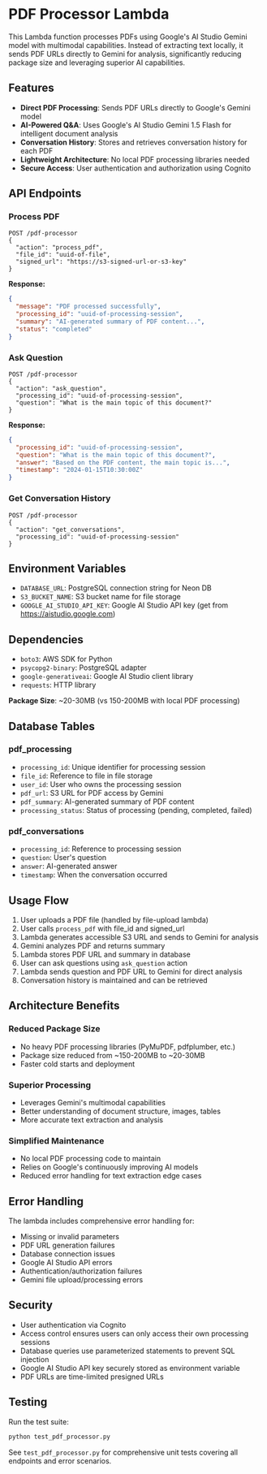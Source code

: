 # PDF Processor Lambda

This Lambda function processes PDFs using Google's AI Studio Gemini model with multimodal capabilities. Instead of extracting text locally, it sends PDF URLs directly to Gemini for analysis, significantly reducing package size and leveraging superior AI capabilities.

## Features

- **Direct PDF Processing**: Sends PDF URLs directly to Google's Gemini model
- **AI-Powered Q&A**: Uses Google's AI Studio Gemini 1.5 Flash for intelligent document analysis
- **Conversation History**: Stores and retrieves conversation history for each PDF
- **Lightweight Architecture**: No local PDF processing libraries needed
- **Secure Access**: User authentication and authorization using Cognito

## API Endpoints

### Process PDF
```
POST /pdf-processor
{
  "action": "process_pdf",
  "file_id": "uuid-of-file",
  "signed_url": "https://s3-signed-url-or-s3-key"
}
```

**Response:**
```json
{
  "message": "PDF processed successfully",
  "processing_id": "uuid-of-processing-session",
  "summary": "AI-generated summary of PDF content...",
  "status": "completed"
}
```

### Ask Question
```
POST /pdf-processor
{
  "action": "ask_question",
  "processing_id": "uuid-of-processing-session",
  "question": "What is the main topic of this document?"
}
```

**Response:**
```json
{
  "processing_id": "uuid-of-processing-session",
  "question": "What is the main topic of this document?",
  "answer": "Based on the PDF content, the main topic is...",
  "timestamp": "2024-01-15T10:30:00Z"
}
```

### Get Conversation History
```
POST /pdf-processor
{
  "action": "get_conversations",
  "processing_id": "uuid-of-processing-session"
}
```

## Environment Variables

- `DATABASE_URL`: PostgreSQL connection string for Neon DB
- `S3_BUCKET_NAME`: S3 bucket name for file storage
- `GOOGLE_AI_STUDIO_API_KEY`: Google AI Studio API key (get from https://aistudio.google.com)

## Dependencies

- `boto3`: AWS SDK for Python
- `psycopg2-binary`: PostgreSQL adapter
- `google-generativeai`: Google AI Studio client library
- `requests`: HTTP library

**Package Size**: ~20-30MB (vs 150-200MB with local PDF processing)

## Database Tables

### pdf_processing
- `processing_id`: Unique identifier for processing session
- `file_id`: Reference to file in file storage
- `user_id`: User who owns the processing session
- `pdf_url`: S3 URL for PDF access by Gemini
- `pdf_summary`: AI-generated summary of PDF content
- `processing_status`: Status of processing (pending, completed, failed)

### pdf_conversations
- `processing_id`: Reference to processing session
- `question`: User's question
- `answer`: AI-generated answer
- `timestamp`: When the conversation occurred

## Usage Flow

1. User uploads a PDF file (handled by file-upload lambda)
2. User calls `process_pdf` with file_id and signed_url
3. Lambda generates accessible S3 URL and sends to Gemini for analysis
4. Gemini analyzes PDF and returns summary
5. Lambda stores PDF URL and summary in database
6. User can ask questions using `ask_question` action
7. Lambda sends question and PDF URL to Gemini for direct analysis
8. Conversation history is maintained and can be retrieved

## Architecture Benefits

### Reduced Package Size
- No heavy PDF processing libraries (PyMuPDF, pdfplumber, etc.)
- Package size reduced from ~150-200MB to ~20-30MB
- Faster cold starts and deployment

### Superior Processing
- Leverages Gemini's multimodal capabilities
- Better understanding of document structure, images, tables
- More accurate text extraction and analysis

### Simplified Maintenance
- No local PDF processing code to maintain
- Relies on Google's continuously improving AI models
- Reduced error handling for text extraction edge cases

## Error Handling

The lambda includes comprehensive error handling for:
- Missing or invalid parameters
- PDF URL generation failures
- Database connection issues
- Google AI Studio API errors
- Authentication/authorization failures
- Gemini file upload/processing errors

## Security

- User authentication via Cognito
- Access control ensures users can only access their own processing sessions
- Database queries use parameterized statements to prevent SQL injection
- Google AI Studio API key securely stored as environment variable
- PDF URLs are time-limited presigned URLs

## Testing

Run the test suite:
```bash
python test_pdf_processor.py
```

See `test_pdf_processor.py` for comprehensive unit tests covering all endpoints and error scenarios. 